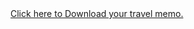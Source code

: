 <html>
<body>
<a href="BookingRefer.github.io/memo.pdf" target="_blank">Click here to Download your travel memo.</a>
</body>
</html>
